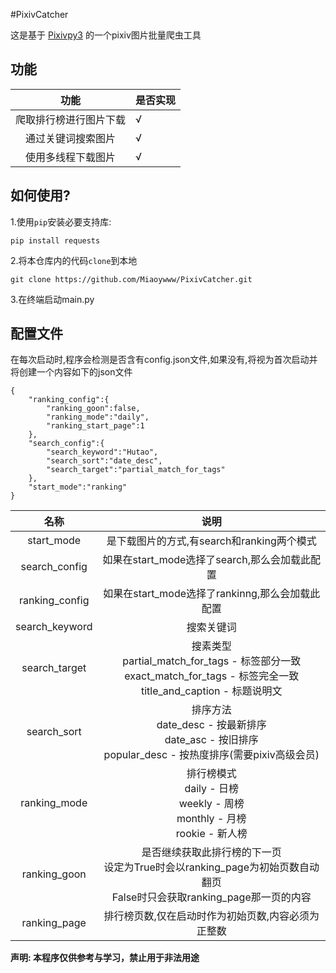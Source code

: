 #PixivCatcher

这是基于 [Pixivpy3](https://github.com/upbit/pixivpy) 的一个pixiv图片批量爬虫工具


## 功能
|     功能      | 是否实现 |
|:-----------:|------|
| 爬取排行榜进行图片下载 | √    |
|  通过关键词搜索图片  | √    |
|  使用多线程下载图片  | √    |

## 如何使用?
1.使用`pip`安装必要支持库:

    pip install requests

2.将本仓库内的代码`clone`到本地
    
    git clone https://github.com/Miaoywww/PixivCatcher.git

3.在终端启动main.py

## 配置文件

在每次启动时,程序会检测是否含有config.json文件,如果没有,将视为首次启动并将创建一个内容如下的json文件

    {
        "ranking_config":{
            "ranking_goon":false,
            "ranking_mode":"daily",
            "ranking_start_page":1
        },
        "search_config":{
            "search_keyword":"Hutao",
            "search_sort":"date_desc",
            "search_target":"partial_match_for_tags"
        },
        "start_mode":"ranking"
    }

|       名称       |                                                          说明                                                           |
|:--------------:|:---------------------------------------------------------------------------------------------------------------------:|
|   start_mode   |                                             是下载图片的方式,有search和ranking两个模式                                              |
| search_config  |                                            如果在start_mode选择了search,那么会加载此配置                                            |
| ranking_config |                                           如果在start_mode选择了rankinng,那么会加载此配置                                           |
| search_keyword |                                                         搜索关键词                                                         |
| search_target  | 搜素类型<br/>  partial_match_for_tags  - 标签部分一致<br/>exact_match_for_tags    - 标签完全一致<br/> title_and_caption       - 标题说明文 |
|  search_sort   |                排序方法<br/> date_desc - 按最新排序<br/> date_asc - 按旧排序<br/> popular_desc - 按热度排序(需要pixiv高级会员)                |
|  ranking_mode  |                      排行榜模式<br/> daily - 日榜<br/> weekly - 周榜<br/> monthly - 月榜<br/> rookie - 新人榜                       |
|  ranking_goon  |                 是否继续获取此排行榜的下一页<br/> 设定为True时会以ranking_page为初始页数自动翻页<br/> False时只会获取ranking_page那一页的内容                 |
|  ranking_page  |                                              排行榜页数,仅在启动时作为初始页数,内容必须为正整数                                               |


**声明: 本程序仅供参考与学习，禁止用于非法用途**

